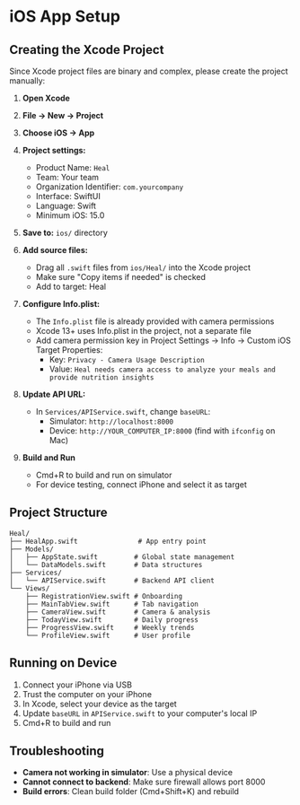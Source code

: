 # iOS App Setup

## Creating the Xcode Project

Since Xcode project files are binary and complex, please create the project manually:

1. **Open Xcode**
2. **File → New → Project**
3. **Choose iOS → App**
4. **Project settings:**
   - Product Name: `Heal`
   - Team: Your team
   - Organization Identifier: `com.yourcompany`
   - Interface: SwiftUI
   - Language: Swift
   - Minimum iOS: 15.0

5. **Save to:** `ios/` directory

6. **Add source files:**
   - Drag all `.swift` files from `ios/Heal/` into the Xcode project
   - Make sure "Copy items if needed" is checked
   - Add to target: Heal

7. **Configure Info.plist:**
   - The `Info.plist` file is already provided with camera permissions
   - Xcode 13+ uses Info.plist in the project, not a separate file
   - Add camera permission key in Project Settings → Info → Custom iOS Target Properties:
     - Key: `Privacy - Camera Usage Description`
     - Value: `Heal needs camera access to analyze your meals and provide nutrition insights`

8. **Update API URL:**
   - In `Services/APIService.swift`, change `baseURL`:
     - Simulator: `http://localhost:8000`
     - Device: `http://YOUR_COMPUTER_IP:8000` (find with `ifconfig` on Mac)

9. **Build and Run**
   - Cmd+R to build and run on simulator
   - For device testing, connect iPhone and select it as target

## Project Structure

```
Heal/
├── HealApp.swift               # App entry point
├── Models/
│   ├── AppState.swift         # Global state management
│   └── DataModels.swift       # Data structures
├── Services/
│   └── APIService.swift       # Backend API client
└── Views/
    ├── RegistrationView.swift # Onboarding
    ├── MainTabView.swift      # Tab navigation
    ├── CameraView.swift       # Camera & analysis
    ├── TodayView.swift        # Daily progress
    ├── ProgressView.swift     # Weekly trends
    └── ProfileView.swift      # User profile
```

## Running on Device

1. Connect your iPhone via USB
2. Trust the computer on your iPhone
3. In Xcode, select your device as the target
4. Update `baseURL` in `APIService.swift` to your computer's local IP
5. Cmd+R to build and run

## Troubleshooting

- **Camera not working in simulator**: Use a physical device
- **Cannot connect to backend**: Make sure firewall allows port 8000
- **Build errors**: Clean build folder (Cmd+Shift+K) and rebuild

